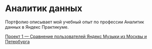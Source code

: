 # Аналитик данных
Портфолио описывает мой учебный опыт по профессии Аналитик данных в Яндекс Практикуме.

[Проект 1 — Сравнение пользователей Яндекс Музыки из Москвы и Петербурга](https://github.com/sgaleser/DA/tree/main/Проект%201%20—%20Сравнение%20пользователей%20Яндекс%20Музыки%20из%20Москвы%20и%20Петербурга)
